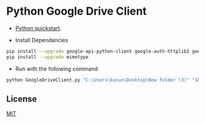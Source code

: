 # Python Google Drive Client

- [Python quickstart](https://developers.google.com/drive/api/quickstart/python).

* Install Dependancies
```bash
pip install --upgrade google-api-python-client google-auth-httplib2 google-auth-oauthlib
pip install --upgrade mimetype
```

* Run with the following command
```bash
python GoogleDriveClient.py "C:\Users\kasun\Desktop\New folder (3)" "Share"
```

## License

[MIT](https://choosealicense.com/licenses/mit/)